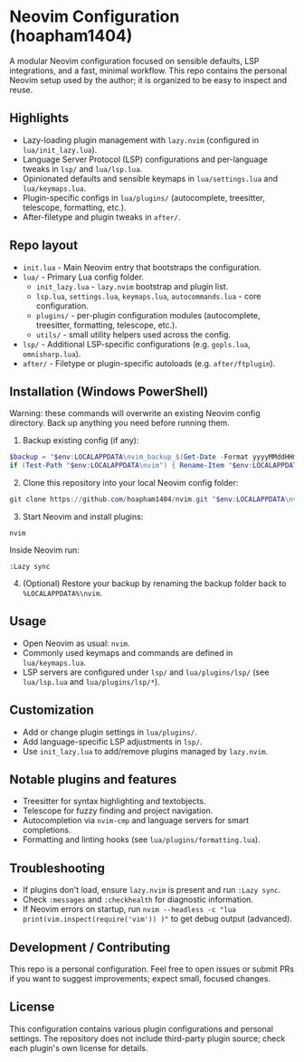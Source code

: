 # Neovim Configuration (hoapham1404)

A modular Neovim configuration focused on sensible defaults, LSP integrations, and a fast, minimal workflow. This repo contains the personal Neovim setup used by the author; it is organized to be easy to inspect and reuse.

## Highlights

- Lazy-loading plugin management with `lazy.nvim` (configured in `lua/init_lazy.lua`).
- Language Server Protocol (LSP) configurations and per-language tweaks in `lsp/` and `lua/lsp.lua`.
- Opinionated defaults and sensible keymaps in `lua/settings.lua` and `lua/keymaps.lua`.
- Plugin-specific configs in `lua/plugins/` (autocomplete, treesitter, telescope, formatting, etc.).
- After-filetype and plugin tweaks in `after/`.

## Repo layout

- `init.lua` - Main Neovim entry that bootstraps the configuration.
- `lua/` - Primary Lua config folder.
  - `init_lazy.lua` - `lazy.nvim` bootstrap and plugin list.
  - `lsp.lua`, `settings.lua`, `keymaps.lua`, `autocommands.lua` - core configuration.
  - `plugins/` - per-plugin configuration modules (autocomplete, treesitter, formatting, telescope, etc.).
  - `utils/` - small utility helpers used across the config.
- `lsp/` - Additional LSP-specific configurations (e.g. `gopls.lua`, `omnisharp.lua`).
- `after/` - Filetype or plugin-specific autoloads (e.g. `after/ftplugin`).

## Installation (Windows PowerShell)

Warning: these commands will overwrite an existing Neovim config directory. Back up anything you need before running them.

1. Backup existing config (if any):

```powershell
$backup = "$env:LOCALAPPDATA\nvim_backup_$(Get-Date -Format yyyyMMddHHmmss)"
if (Test-Path "$env:LOCALAPPDATA\nvim") { Rename-Item "$env:LOCALAPPDATA\nvim" -NewName $backup }
```

2. Clone this repository into your local Neovim config folder:

```powershell
git clone https://github.com/hoapham1404/nvim.git "$env:LOCALAPPDATA\nvim"
```

3. Start Neovim and install plugins:

```text
nvim
```
Inside Neovim run:
```
:Lazy sync
```

4. (Optional) Restore your backup by renaming the backup folder back to `%LOCALAPPDATA%\nvim`.

## Usage

- Open Neovim as usual: `nvim`.
- Commonly used keymaps and commands are defined in `lua/keymaps.lua`.
- LSP servers are configured under `lsp/` and `lua/plugins/lsp/` (see `lua/lsp.lua` and `lua/plugins/lsp/*`).

## Customization

- Add or change plugin settings in `lua/plugins/`.
- Add language-specific LSP adjustments in `lsp/`.
- Use `init_lazy.lua` to add/remove plugins managed by `lazy.nvim`.

## Notable plugins and features

- Treesitter for syntax highlighting and textobjects.
- Telescope for fuzzy finding and project navigation.
- Autocompletion via `nvim-cmp` and language servers for smart completions.
- Formatting and linting hooks (see `lua/plugins/formatting.lua`).

## Troubleshooting

- If plugins don't load, ensure `lazy.nvim` is present and run `:Lazy sync`.
- Check `:messages` and `:checkhealth` for diagnostic information.
- If Neovim errors on startup, run `nvim --headless -c "lua print(vim.inspect(require('vim')) )"` to get debug output (advanced).

## Development / Contributing

This repo is a personal configuration. Feel free to open issues or submit PRs if you want to suggest improvements; expect small, focused changes.

## License

This configuration contains various plugin configurations and personal settings. The repository does not include third-party plugin source; check each plugin's own license for details.
